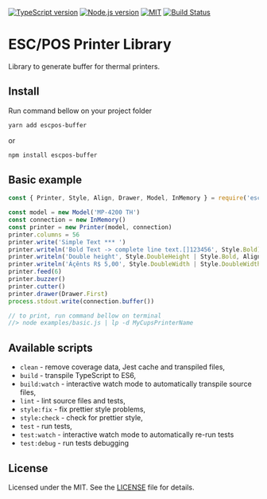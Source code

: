 [![TypeScript version][ts-badge]][typescript-37]
[![Node.js version][nodejs-badge]][nodejs]
[![MIT][license-badge]][LICENSE]
[![Build Status][travis-badge]][travis-ci]

# ESC/POS Printer Library

Library to generate buffer for thermal printers.

## Install

Run command bellow on your project folder

```sh
yarn add escpos-buffer
```
or
```sh
npm install escpos-buffer
```

## Basic example
```js
const { Printer, Style, Align, Drawer, Model, InMemory } = require('escpos-buffer')

const model = new Model('MP-4200 TH')
const connection = new InMemory()
const printer = new Printer(model, connection)
printer.columns = 56
printer.write('Simple Text *** ')
printer.writeln('Bold Text -> complete line text.[]123456', Style.Bold)
printer.writeln('Double height', Style.DoubleHeight | Style.Bold, Align.Center)
printer.writeln('Áçênts R$ 5,00', Style.DoubleWidth | Style.DoubleWidth, Align.Center)
printer.feed(6)
printer.buzzer()
printer.cutter()
printer.drawer(Drawer.First)
process.stdout.write(connection.buffer())

// to print, run command bellow on terminal
//> node examples/basic.js | lp -d MyCupsPrinterName
```

## Available scripts

+ `clean` - remove coverage data, Jest cache and transpiled files,
+ `build` - transpile TypeScript to ES6,
+ `build:watch` - interactive watch mode to automatically transpile source files,
+ `lint` - lint source files and tests,
+ `style:fix` - fix prettier style problems,
+ `style:check` - check for prettier style,
+ `test` - run tests,
+ `test:watch` - interactive watch mode to automatically re-run tests
+ `test:debug` - run tests debugging

## License
Licensed under the MIT. See the [LICENSE](https://github.com/grandchef/escpos-buffer/blob/master/LICENSE) file for details.

[ts-badge]: https://img.shields.io/badge/TypeScript-3.7-blue.svg
[nodejs-badge]: https://img.shields.io/badge/Node.js->=%2010-blue.svg
[nodejs]: https://nodejs.org/dist/latest-v10.x/docs/api/
[travis-badge]: https://travis-ci.org/grandchef/escpos-buffer.svg?branch=master
[travis-ci]: https://travis-ci.org/grandchef/escpos-buffer
[typescript]: https://www.typescriptlang.org/
[typescript-37]: https://www.typescriptlang.org/docs/handbook/release-notes/typescript-3-7.html
[license-badge]: https://img.shields.io/badge/license-MIT-blue.svg
[license]: https://github.com/grandchef/escpos-buffer/blob/master/LICENSE
